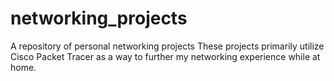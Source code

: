 # networking_projects
A repository of personal networking projects
These projects primarily utilize Cisco Packet Tracer
as a way to further my networking experience while at home.
